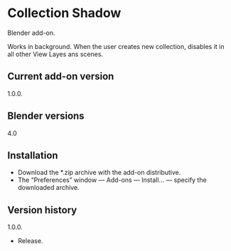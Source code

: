 # Collection Shadow
Blender add-on.

Works in background. When the user creates new collection, disables it in all other View Layes ans scenes.

Current add-on version
-
1.0.0.

Blender versions
-
4.0

Installation
-
- Download the *.zip archive with the add-on distributive.
- The “Preferences” window — Add-ons — Install… — specify the downloaded archive.

Version history
-
1.0.0.
- Release.
